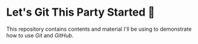 # Let's Git This Party Started 🎉

This repository contains contents and material I'll be using to demonstrate how to use *Git* and *GitHub*.